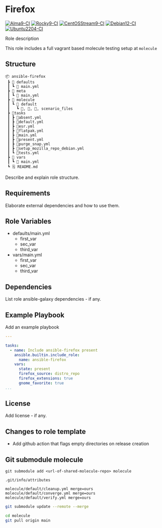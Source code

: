# Firefox

[![Alma9-CI](https://github.com/philnewm/ansible-firefox/actions/workflows/alma9-ci-caller.yml/badge.svg)](https://github.com/philnewm/ansible-firefox/actions/workflows/alma9-ci-caller.yml)  [![Rocky9-CI](https://github.com/philnewm/ansible-firefox/actions/workflows/rocky9-ci-caller.yml/badge.svg)](https://github.com/philnewm/ansible-firefox/actions/workflows/rocky9-ci-caller.yml)  [![CentOSStream9-CI](https://github.com/philnewm/ansible-firefox/actions/workflows/centosstream9-ci-caller.yml/badge.svg)](https://github.com/philnewm/ansible-firefox/actions/workflows/centosstream9-ci-caller.yml)  [![Debian12-CI](https://github.com/philnewm/ansible-firefox/actions/workflows/debian12-ci-caller.yml/badge.svg)](https://github.com/philnewm/ansible-firefox/actions/workflows/debian12-ci-caller.yml)  [![Ubuntu2204-CI](https://github.com/philnewm/ansible-firefox/actions/workflows/ubuntu2204-ci-caller.yml/badge.svg)](https://github.com/philnewm/ansible-firefox/actions/workflows/ubuntu2204-ci-caller.yml)

Role description

This role includes a full vagrant based molecule testing setup at `molecule`

## Structure

```code
📦 ansible-firefox
 ┣ 📂 defaults
 ┃ ┗ 📜 main.yml
 ┣ 📂 meta
 ┃ ┗ 📜 main.yml
 ┣ 📂 molecule
 ┃ ┗ 📂 default
 ┃   ┗ 📜, 📜, 📜, scenario_files
 ┣ 📂tasks
 ┃ ┣ 📜absent.yml
 ┃ ┣ 📜default.yml
 ┃ ┣ 📜esr.yml
 ┃ ┣ 📜flatpak.yml
 ┃ ┣ 📜main.yml
 ┃ ┣ 📜present.yml
 ┃ ┣ 📜purge_snap.yml
 ┃ ┣ 📜setup_mozilla_repo_debian.yml
 ┃ ┗ 📜tests.yml
 ┣ 📂 vars
 ┃ ┗ 📜 main.yml
 ┗ 🗒️ README.md

```

Describe and explain role structure.

## Requirements

Elaborate external dependencies and how to use them.

## Role Variables

* defaults/main.yml
  * first_var
  * sec_var
  * third_var
* vars/main.yml
  * first_var
  * sec_var
  * third_var

## Dependencies

List role ansible-galaxy dependencies - if any.

## Example Playbook

Add an example playbook

```yaml
---

tasks:
  - name: Include ansible-firefox present
    ansible.builtin.include_role:
      name: ansible-firefox
    vars:
      state: present
      firefox_source: distro_repo
      firefox_extensions: true
      gnome_favorite: true
...
```

## License

Add license - if any.

## Changes to role template

* Add github action that flags empty directories on release creation

## Git submodule molecule

`git submodule add <url-of-shared-molecule-repo> molecule`

`.git/info/attributes`

```code
molecule/default/cleanup.yml merge=ours
molecule/default/converge.yml merge=ours
molecule/default/verify.yml merge=ours
```

```bash
git submodule update --remote --merge
```

```bash
cd molecule
git pull origin main
```

